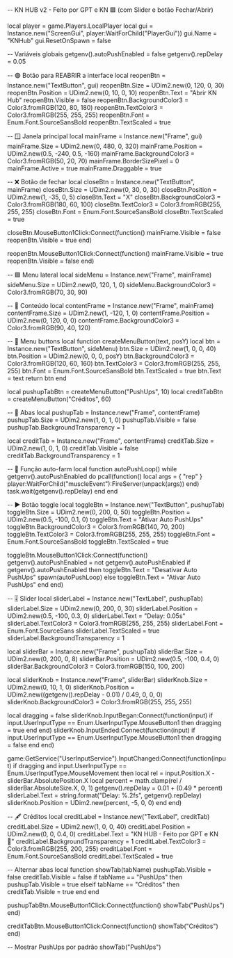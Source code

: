-- KN HUB v2 - Feito por GPT e KN 🟪 (com Slider e botão Fechar/Abrir)

local player = game.Players.LocalPlayer
local gui = Instance.new("ScreenGui", player:WaitForChild("PlayerGui"))
gui.Name = "KNHub"
gui.ResetOnSpawn = false

-- Variáveis globais
getgenv().autoPushEnabled = false
getgenv().repDelay = 0.05

-- 🟣 Botão para REABRIR a interface
local reopenBtn = Instance.new("TextButton", gui)
reopenBtn.Size = UDim2.new(0, 120, 0, 30)
reopenBtn.Position = UDim2.new(0, 10, 0, 10)
reopenBtn.Text = "Abrir KN Hub"
reopenBtn.Visible = false
reopenBtn.BackgroundColor3 = Color3.fromRGB(120, 80, 180)
reopenBtn.TextColor3 = Color3.fromRGB(255, 255, 255)
reopenBtn.Font = Enum.Font.SourceSansBold
reopenBtn.TextScaled = true

-- 🪟 Janela principal
local mainFrame = Instance.new("Frame", gui)
mainFrame.Size = UDim2.new(0, 480, 0, 320)
mainFrame.Position = UDim2.new(0.5, -240, 0.5, -160)
mainFrame.BackgroundColor3 = Color3.fromRGB(50, 20, 70)
mainFrame.BorderSizePixel = 0
mainFrame.Active = true
mainFrame.Draggable = true

-- ❌ Botão de fechar
local closeBtn = Instance.new("TextButton", mainFrame)
closeBtn.Size = UDim2.new(0, 30, 0, 30)
closeBtn.Position = UDim2.new(1, -35, 0, 5)
closeBtn.Text = "X"
closeBtn.BackgroundColor3 = Color3.fromRGB(180, 60, 100)
closeBtn.TextColor3 = Color3.fromRGB(255, 255, 255)
closeBtn.Font = Enum.Font.SourceSansBold
closeBtn.TextScaled = true

closeBtn.MouseButton1Click:Connect(function()
	mainFrame.Visible = false
	reopenBtn.Visible = true
end)

reopenBtn.MouseButton1Click:Connect(function()
	mainFrame.Visible = true
	reopenBtn.Visible = false
end)

-- 🟪 Menu lateral
local sideMenu = Instance.new("Frame", mainFrame)
sideMenu.Size = UDim2.new(0, 120, 1, 0)
sideMenu.BackgroundColor3 = Color3.fromRGB(70, 30, 90)

-- 🔮 Conteúdo
local contentFrame = Instance.new("Frame", mainFrame)
contentFrame.Size = UDim2.new(1, -120, 1, 0)
contentFrame.Position = UDim2.new(0, 120, 0, 0)
contentFrame.BackgroundColor3 = Color3.fromRGB(90, 40, 120)

-- 🔘 Menu buttons
local function createMenuButton(text, posY)
	local btn = Instance.new("TextButton", sideMenu)
	btn.Size = UDim2.new(1, 0, 0, 40)
	btn.Position = UDim2.new(0, 0, 0, posY)
	btn.BackgroundColor3 = Color3.fromRGB(120, 60, 160)
	btn.TextColor3 = Color3.fromRGB(255, 255, 255)
	btn.Font = Enum.Font.SourceSansBold
	btn.TextScaled = true
	btn.Text = text
	return btn
end

local pushupTabBtn = createMenuButton("PushUps", 10)
local creditTabBtn = createMenuButton("Créditos", 60)

-- 🧱 Abas
local pushupTab = Instance.new("Frame", contentFrame)
pushupTab.Size = UDim2.new(1, 0, 1, 0)
pushupTab.Visible = false
pushupTab.BackgroundTransparency = 1

local creditTab = Instance.new("Frame", contentFrame)
creditTab.Size = UDim2.new(1, 0, 1, 0)
creditTab.Visible = false
creditTab.BackgroundTransparency = 1

-- 🔄 Função auto-farm
local function autoPushLoop()
	while getgenv().autoPushEnabled do
		pcall(function()
			local args = { "rep" }
			player:WaitForChild("muscleEvent"):FireServer(unpack(args))
		end)
		task.wait(getgenv().repDelay)
	end
end

-- ▶️ Botão toggle
local toggleBtn = Instance.new("TextButton", pushupTab)
toggleBtn.Size = UDim2.new(0, 200, 0, 50)
toggleBtn.Position = UDim2.new(0.5, -100, 0.1, 0)
toggleBtn.Text = "Ativar Auto PushUps"
toggleBtn.BackgroundColor3 = Color3.fromRGB(140, 70, 200)
toggleBtn.TextColor3 = Color3.fromRGB(255, 255, 255)
toggleBtn.Font = Enum.Font.SourceSansBold
toggleBtn.TextScaled = true

toggleBtn.MouseButton1Click:Connect(function()
	getgenv().autoPushEnabled = not getgenv().autoPushEnabled
	if getgenv().autoPushEnabled then
		toggleBtn.Text = "Desativar Auto PushUps"
		spawn(autoPushLoop)
	else
		toggleBtn.Text = "Ativar Auto PushUps"
	end
end)

-- 🎚️ Slider
local sliderLabel = Instance.new("TextLabel", pushupTab)
sliderLabel.Size = UDim2.new(0, 200, 0, 30)
sliderLabel.Position = UDim2.new(0.5, -100, 0.3, 0)
sliderLabel.Text = "Delay: 0.05s"
sliderLabel.TextColor3 = Color3.fromRGB(255, 255, 255)
sliderLabel.Font = Enum.Font.SourceSans
sliderLabel.TextScaled = true
sliderLabel.BackgroundTransparency = 1

local sliderBar = Instance.new("Frame", pushupTab)
sliderBar.Size = UDim2.new(0, 200, 0, 8)
sliderBar.Position = UDim2.new(0.5, -100, 0.4, 0)
sliderBar.BackgroundColor3 = Color3.fromRGB(150, 100, 200)

local sliderKnob = Instance.new("Frame", sliderBar)
sliderKnob.Size = UDim2.new(0, 10, 1, 0)
sliderKnob.Position = UDim2.new((getgenv().repDelay - 0.01) / 0.49, 0, 0, 0)
sliderKnob.BackgroundColor3 = Color3.fromRGB(255, 255, 255)

local dragging = false
sliderKnob.InputBegan:Connect(function(input)
	if input.UserInputType == Enum.UserInputType.MouseButton1 then
		dragging = true
	end
end)
sliderKnob.InputEnded:Connect(function(input)
	if input.UserInputType == Enum.UserInputType.MouseButton1 then
		dragging = false
	end
end)

game:GetService("UserInputService").InputChanged:Connect(function(input)
	if dragging and input.UserInputType == Enum.UserInputType.MouseMovement then
		local rel = input.Position.X - sliderBar.AbsolutePosition.X
		local percent = math.clamp(rel / sliderBar.AbsoluteSize.X, 0, 1)
		getgenv().repDelay = 0.01 + (0.49 * percent)
		sliderLabel.Text = string.format("Delay: %.2fs", getgenv().repDelay)
		sliderKnob.Position = UDim2.new(percent, -5, 0, 0)
	end
end)

-- 🖋 Créditos
local creditLabel = Instance.new("TextLabel", creditTab)
creditLabel.Size = UDim2.new(1, 0, 0, 40)
creditLabel.Position = UDim2.new(0, 0, 0.4, 0)
creditLabel.Text = "KN HUB - Feito por GPT e KN 💜"
creditLabel.BackgroundTransparency = 1
creditLabel.TextColor3 = Color3.fromRGB(255, 200, 255)
creditLabel.Font = Enum.Font.SourceSansBold
creditLabel.TextScaled = true

-- Alternar abas
local function showTab(tabName)
	pushupTab.Visible = false
	creditTab.Visible = false
	if tabName == "PushUps" then
		pushupTab.Visible = true
	elseif tabName == "Créditos" then
		creditTab.Visible = true
	end
end

pushupTabBtn.MouseButton1Click:Connect(function()
	showTab("PushUps")
end)

creditTabBtn.MouseButton1Click:Connect(function()
	showTab("Créditos")
end)

-- Mostrar PushUps por padrão
showTab("PushUps")
